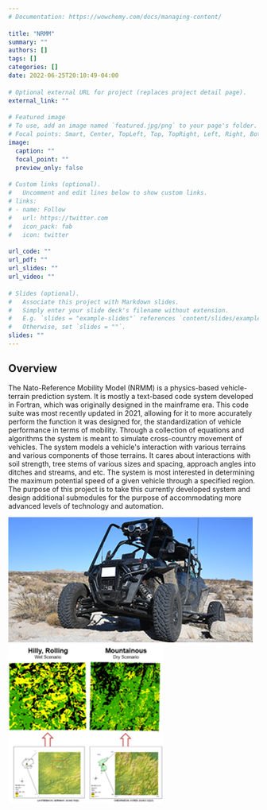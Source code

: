 ```yaml
---
# Documentation: https://wowchemy.com/docs/managing-content/

title: "NRMM"
summary: ""
authors: []
tags: []
categories: []
date: 2022-06-25T20:10:49-04:00

# Optional external URL for project (replaces project detail page).
external_link: ""

# Featured image
# To use, add an image named `featured.jpg/png` to your page's folder.
# Focal points: Smart, Center, TopLeft, Top, TopRight, Left, Right, BottomLeft, Bottom, BottomRight.
image:
  caption: ""
  focal_point: ""
  preview_only: false

# Custom links (optional).
#   Uncomment and edit lines below to show custom links.
# links:
# - name: Follow
#   url: https://twitter.com
#   icon_pack: fab
#   icon: twitter

url_code: ""
url_pdf: ""
url_slides: ""
url_video: ""

# Slides (optional).
#   Associate this project with Markdown slides.
#   Simply enter your slide deck's filename without extension.
#   E.g. `slides = "example-slides"` references `content/slides/example-slides.md`.
#   Otherwise, set `slides = ""`.
slides: ""
---
```


## Overview

The Nato-Reference Mobility Model (NRMM) is a physics-based vehicle-terrain prediction system. It is mostly a text-based code system developed in Fortran, which was originally designed in the mainframe era. This code suite was most recently updated in 2021, allowing for it to more accurately perform the function it was designed for, the standardization of vehicle performance in terms of mobility. Through a collection of equations and algorithms the system is meant to simulate cross-country movement of vehicles. The system models a vehicle's interaction with various terrains and various components of those terrains. It cares about interactions with soil strength, tree stems of various sizes and spacing, approach angles into ditches and streams, and etc. The system is most interested in determining the maximum potential speed of a given vehicle through a specified region. The purpose of this project is to take this currently developed system and design additional submodules for the purpose of accommodating more advanced levels of technology and automation.

![s](nrmm1.png)
![s](nrmm2.png)
